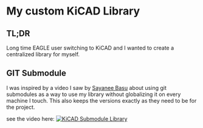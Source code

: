 # My custom KiCAD Library

## TL;DR

Long time EAGLE user switching to KiCAD and I wanted to create a centralized library for myself.

## GIT Submodule

I was inspired by a video I saw by [Sayanee Basu][basu-youtube] about using git submodules as a way to use my library without globalizing it on every machine I touch. This also keeps the versions
exactly as they need to be for the project.

see the video here: [![KiCAD Submodule Library][kicad-submodule-screenshot]](https://www.youtube.com/watch?v=oXzJFrLo77Y 'KiCAD Submodule Library')

<!-- ## Attributions

Chances are I've used a 3D model or two from the folks below because they've done a bang up job.

[Jorge Silva][jorge-silva-3cc] -->

[jorge-silva-3cc]: https://www.3dcontentcentral.com/Contributors.aspx?id=849113
[basu-youtube]: https://www.youtube.com/channel/UCf6n7nW4ICGj2CJ5cMbwiFA
[kicad-submodule]: https://www.youtube.com/watch?v=oXzJFrLo77Y
[kicad-submodule-screenshot]: https://img.youtube.com/vi/oXzJFrLo77Y/maxresdefault.jpg
